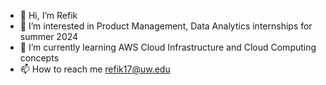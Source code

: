 - 👋 Hi, I’m Refik
- 👀 I’m interested in Product Management, Data Analytics internships for summer 2024 
- 🌱 I’m currently learning AWS Cloud Infrastructure and Cloud Computing concepts 
- 📫 How to reach me refik17@uw.edu

<!---
RefikzAB/RefikzAB is a ✨ special ✨ repository because its `README.md` (this file) appears on your GitHub profile.
You can click the Preview link to take a look at your changes.
--->
